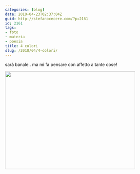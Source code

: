 ```yaml
---
categories: [blog]
date: 2010-04-23T02:37:04Z
guid: http://stefanocecere.com/?p=2161
id: 2161
tags:
- foto
- materia
- poesia
title: 4 colori
slug: /2010/04/4-colori/
---
```


sarà banale.. ma mi fa pensare con affetto a tante cose!

<img src="http://stefanocecere.com/wp-content/uploads/sites/3/2010/04/4colori-426x320.jpg" alt="" title="4colori" width="426" height="320" class="aligncenter size-medium wp-image-2162" />